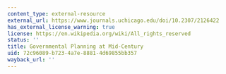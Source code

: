 ```yaml
---
content_type: external-resource
external_url: https://www.journals.uchicago.edu/doi/10.2307/2126422
has_external_license_warning: true
license: https://en.wikipedia.org/wiki/All_rights_reserved
status: ''
title: Governmental Planning at Mid-Century
uid: 72c96089-b723-4a7e-8881-4d69855bb357
wayback_url: ''
---
```

